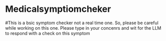 # Medicalsymptiomcheker
#This is a bsic symptom checker not a real time one. So, please be careful while working on this one. Please type in your concenrs and wit for the LLM to respond with a check on this symptom 
